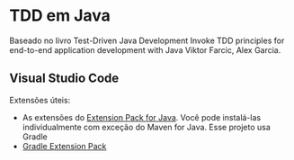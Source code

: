 # TDD em Java

Baseado no livro Test-Driven Java Development Invoke TDD principles for 
end-to-end application development with Java Viktor Farcic, Alex Garcia.

## Visual Studio Code

Extensões úteis:

- As extensões do [Extension Pack for Java](https://marketplace.visualstudio.com/items?itemName=vscjava.vscode-java-pack).
Você pode instalá-las individualmente com exceção do Maven for Java. Esse 
projeto usa Gradle
- [Gradle Extension Pack](https://marketplace.visualstudio.com/items?itemName=richardwillis.vscode-gradle-extension-pack)